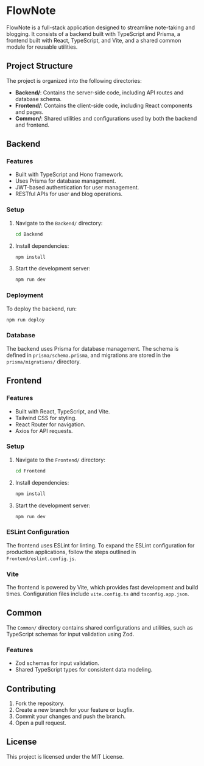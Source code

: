 # FlowNote

FlowNote is a full-stack application designed to streamline note-taking and blogging. It consists of a backend built with TypeScript and Prisma, a frontend built with React, TypeScript, and Vite, and a shared common module for reusable utilities.

## Project Structure

The project is organized into the following directories:

- **Backend/**: Contains the server-side code, including API routes and database schema.
- **Frontend/**: Contains the client-side code, including React components and pages.
- **Common/**: Shared utilities and configurations used by both the backend and frontend.

## Backend

### Features

- Built with TypeScript and Hono framework.
- Uses Prisma for database management.
- JWT-based authentication for user management.
- RESTful APIs for user and blog operations.

### Setup

1. Navigate to the `Backend/` directory:
   ```bash
   cd Backend
   ```
2. Install dependencies:
   ```bash
   npm install
   ```
3. Start the development server:
   ```bash
   npm run dev
   ```

### Deployment

To deploy the backend, run:
```bash
npm run deploy
```

### Database

The backend uses Prisma for database management. The schema is defined in `prisma/schema.prisma`, and migrations are stored in the `prisma/migrations/` directory.

## Frontend

### Features

- Built with React, TypeScript, and Vite.
- Tailwind CSS for styling.
- React Router for navigation.
- Axios for API requests.

### Setup

1. Navigate to the `Frontend/` directory:
   ```bash
   cd Frontend
   ```
2. Install dependencies:
   ```bash
   npm install
   ```
3. Start the development server:
   ```bash
   npm run dev
   ```

### ESLint Configuration

The frontend uses ESLint for linting. To expand the ESLint configuration for production applications, follow the steps outlined in `Frontend/eslint.config.js`.

### Vite

The frontend is powered by Vite, which provides fast development and build times. Configuration files include `vite.config.ts` and `tsconfig.app.json`.

## Common

The `Common/` directory contains shared configurations and utilities, such as TypeScript schemas for input validation using Zod.

### Features

- Zod schemas for input validation.
- Shared TypeScript types for consistent data modeling.

## Contributing

1. Fork the repository.
2. Create a new branch for your feature or bugfix.
3. Commit your changes and push the branch.
4. Open a pull request.

## License

This project is licensed under the MIT License.
